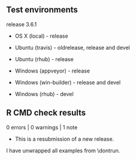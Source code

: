 ## Test environments

release 3.6.1

* OS X (local) - release

* Ubuntu (travis) - oldrelease, release and devel
* Ubuntu (rhub) - release

* Windows (appveyor) - release
* Windows (win-builder) - release and devel
* Windows (rhub) - devel

## R CMD check results

0 errors | 0 warnings | 1 note

* This is a resubmission of a new release.

I have unwrapped all examples from \dontrun.
